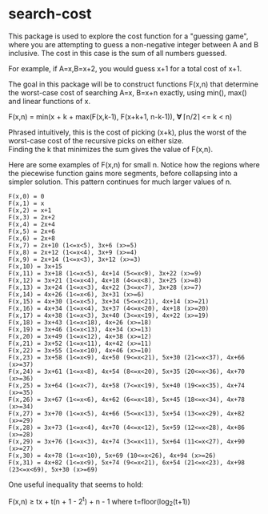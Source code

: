 search-cost
===========
This package is used to explore the cost function for a "guessing game", 
where you are attempting to guess a non-negative integer between 
A and B inclusive.  The cost in this case is the sum of all numbers
guessed.

For example, if A=x,B=x+2, you would guess x+1 for a total cost of x+1.

The goal in this package will be to construct functions F(x,n) that 
determine the worst-case cost of searching A=x, B=x+n exactly, 
using min(), max() and linear functions of x.

F(x,n) = min(x + k + max(F(x,k-1), F(x+k+1, n-k-1)), **∀** ⌈n/2⌉ <= k < n)

Phrased intuitively, this is the cost of picking (x+k), plus the 
worst of the worst-case cost of the recursive picks on either size.  
Finding the k that minimizes the sum gives the value of F(x,n).

Here are some examples of F(x,n) for small n.  Notice how the regions where
the piecewise function gains more segments, before collapsing into a 
simpler solution.  This pattern continues for much larger values of n.

```
F(x,0) = 0
F(x,1) = x
F(x,2) = x+1
F(x,3) = 2x+2
F(x,4) = 2x+4
F(x,5) = 2x+6
F(x,6) = 2x+8 
F(x,7) = 2x+10 (1<=x<5), 3x+6 (x>=5)
F(x,8) = 2x+12 (1<=x<4), 3x+9 (x>=4)
F(x,9) = 2x+14 (1<=x<3), 3x+12 (x>=3)
F(x,10) = 3x+15 
F(x,11) = 3x+18 (1<=x<5), 4x+14 (5<=x<9), 3x+22 (x>=9)
F(x,12) = 3x+21 (1<=x<4), 4x+18 (4<=x<8), 3x+25 (x>=8)
F(x,13) = 3x+24 (1<=x<3), 4x+22 (3<=x<7), 3x+28 (x>=7)
F(x,14) = 4x+26 (1<=x<6), 3x+31 (x>=6)
F(x,15) = 4x+30 (1<=x<5), 3x+34 (5<=x<21), 4x+14 (x>=21)
F(x,16) = 4x+34 (1<=x<4), 3x+37 (4<=x<20), 4x+18 (x>=20)
F(x,17) = 4x+38 (1<=x<3), 3x+40 (3<=x<19), 4x+22 (x>=19)
F(x,18) = 3x+43 (1<=x<18), 4x+26 (x>=18)
F(x,19) = 3x+46 (1<=x<13), 4x+34 (x>=13)
F(x,20) = 3x+49 (1<=x<12), 4x+38 (x>=12)
F(x,21) = 3x+52 (1<=x<11), 4x+42 (x>=11)
F(x,22) = 3x+55 (1<=x<10), 4x+46 (x>=10)
F(x,23) = 3x+58 (1<=x<9), 4x+50 (9<=x<21), 5x+30 (21<=x<37), 4x+66 (x>=37)
F(x,24) = 3x+61 (1<=x<8), 4x+54 (8<=x<20), 5x+35 (20<=x<36), 4x+70 (x>=36)
F(x,25) = 3x+64 (1<=x<7), 4x+58 (7<=x<19), 5x+40 (19<=x<35), 4x+74 (x>=35)
F(x,26) = 3x+67 (1<=x<6), 4x+62 (6<=x<18), 5x+45 (18<=x<34), 4x+78 (x>=34)
F(x,27) = 3x+70 (1<=x<5), 4x+66 (5<=x<13), 5x+54 (13<=x<29), 4x+82 (x>=29)
F(x,28) = 3x+73 (1<=x<4), 4x+70 (4<=x<12), 5x+59 (12<=x<28), 4x+86 (x>=28)
F(x,29) = 3x+76 (1<=x<3), 4x+74 (3<=x<11), 5x+64 (11<=x<27), 4x+90 (x>=27)
F(x,30) = 4x+78 (1<=x<10), 5x+69 (10<=x<26), 4x+94 (x>=26)
F(x,31) = 4x+82 (1<=x<9), 5x+74 (9<=x<21), 6x+54 (21<=x<23), 4x+98 (23<=x<69), 5x+30 (x>=69)
```

One useful inequality that seems to hold:

F(x,n) &ge; tx + t(n + 1 - 2<sup>t</sup>) + n - 1
where t=floor(log<sub>2</sub>(t+1))
